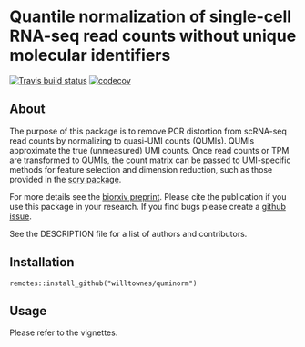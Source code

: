 # Quantile normalization of single-cell RNA-seq read counts without unique molecular identifiers

<!-- badges: start -->
  [![Travis build status](https://travis-ci.com/willtownes/quminorm.svg?branch=master)](https://travis-ci.com/willtownes/quminorm)
  [![codecov](https://codecov.io/gh/willtownes/quminorm/branch/master/graph/badge.svg)](https://codecov.io/gh/willtownes/quminorm)
<!-- badges: end -->

## About

The purpose of this package is to remove PCR distortion from scRNA-seq read counts by normalizing to quasi-UMI counts (QUMIs). QUMIs approximate the true (unmeasured) UMI counts. Once read counts or TPM are transformed to QUMIs, the count matrix can be passed to UMI-specific methods for feature selection and dimension reduction, such as those provided in the [scry package](https://bioconductor.org/packages/release/bioc/html/scry.html).

For more details see the [biorxiv preprint](https://www.biorxiv.org/content/10.1101/817031v1). Please cite the publication if you use this package in your research. If you find bugs please create a [github issue](https://github.com/willtownes/quminorm-paper/issues).

See the DESCRIPTION file for a list of authors and contributors.

## Installation

```{r}
remotes::install_github("willtownes/quminorm")
```

## Usage

Please refer to the vignettes.
